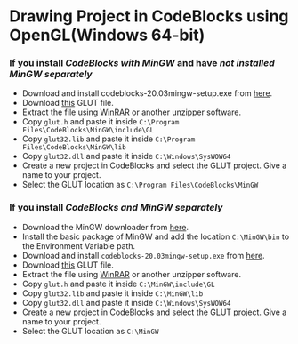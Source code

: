 # Drawing Project in CodeBlocks using OpenGL(Windows 64-bit)

### If you install _CodeBlocks with MinGW_ and have _not installed MinGW separately_
- Download and install codeblocks-20.03mingw-setup.exe from [here](https://www.codeblocks.org/downloads/binaries/).
- Download [this](https://www.transmissionzero.co.uk/software/freeglut-devel/) GLUT file.
- Extract the file using [WinRAR](https://www.rarlab.com/download.htm) or another unzipper software.
- Copy `glut.h` and paste it inside `C:\Program Files\CodeBlocks\MinGW\include\GL`
- Copy `glut32.lib` and paste it inside `C:\Program Files\CodeBlocks\MinGW\lib`
- Copy `glut32.dll` and paste it inside `C:\Windows\SysWOW64`
- Create a new project in CodeBlocks and select the GLUT project. Give a name to your project.
- Select the GLUT location as `C:\Program Files\CodeBlocks\MinGW`

### If you install _CodeBlocks and MinGW separately_
- Download the MinGW downloader from [here](https://sourceforge.net/projects/mingw/files/latest/download).
- Install the basic package of MinGW and add the location `C:\MinGW\bin` to the Environment Variable path.
- Download and install `codeblocks-20.03mingw-setup.exe` from [here](https://www.codeblocks.org/downloads/binaries).
- Download [this](https://raw.githubusercontent.com/nishatrhythm/Computer-Graphics-and-Animation/main/glut-3.7.6-bin.rar) GLUT file.
- Extract the file using [WinRAR](https://www.rarlab.com/download.htm) or another unzipper software.
- Copy `glut.h` and paste it inside `C:\MinGW\include\GL`
- Copy `glut32.lib` and paste it inside `C:\MinGW\lib`
- Copy `glut32.dll` and paste it inside `C:\Windows\SysWOW64`
- Create a new project in CodeBlocks and select the GLUT project. Give a name to your project.
- Select the GLUT location as `C:\MinGW`
